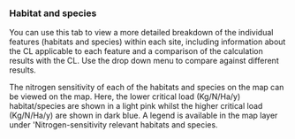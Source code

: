 ### Habitat and species

You can use this tab to view a more detailed breakdown of the individual features (habitats and species) within each site, including information about the CL applicable to each feature and a comparison of the calculation results with the CL. Use the drop down menu to compare against different results. 

The nitrogen sensitivity of each of the habitats and species on the map can be viewed on the map. Here, the lower critical load (Kg/N/Ha/y) habitat/species are shown in a light pink whilst the higher critical load (Kg/N/Ha/y) are shown in dark blue. A legend is available in the map layer under 'Nitrogen-sensitivity relevant habitats and species.

<div id='section4e'></div>

